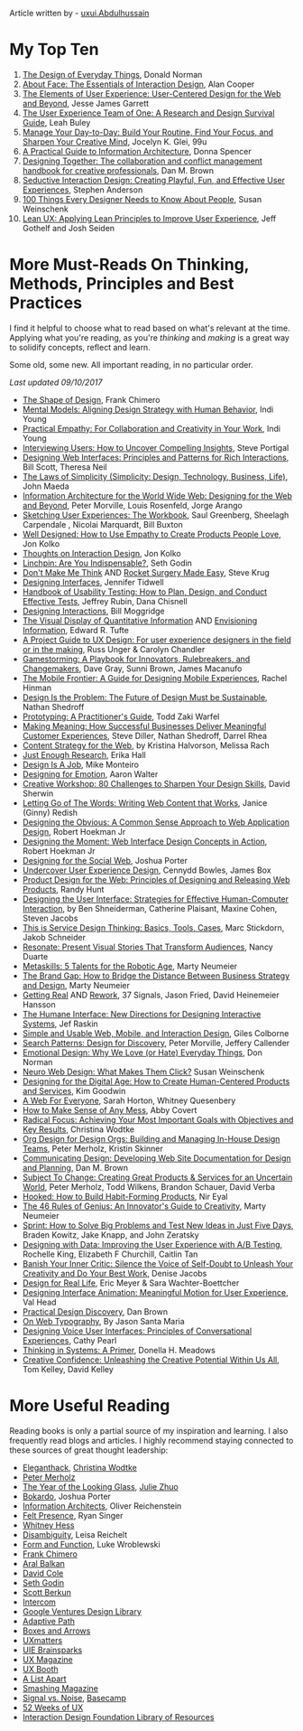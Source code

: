Article written by - [uxui.Abdulhussain](https://www.instagram.com/uxui.abdulhussain/) 

# **My Top Ten**

1. [The Design of Everyday Things](http://amzn.to/2xpu01E), Donald Norman
2. [About Face: The Essentials of Interaction Design](http://amzn.to/2xoN7bM), Alan Cooper
3. [The Elements of User Experience: User-Centered Design for the Web and Beyond](http://amzn.to/2ePoABG), Jesse James Garrett
4. [The User Experience Team of One: A Research and Design Survival Guide](http://amzn.to/2jfCrX2), Leah Buley
5. [Manage Your Day-to-Day: Build Your Routine, Find Your Focus, and Sharpen Your Creative Mind](http://amzn.to/2je3NMU), Jocelyn K. Glei, 99u
6. [A Practical Guide to Information Architecture](http://amzn.to/2xoNbIy), Donna Spencer
7. [Designing Together: The collaboration and conflict management handbook for creative professionals](http://amzn.to/2xpa9Q5), Dan M. Brown
8. [Seductive Interaction Design: Creating Playful, Fun, and Effective User Experiences](http://amzn.to/2wTwuUo), Stephen Anderson
9. [100 Things Every Designer Needs to Know About People](http://amzn.to/2ePei4r), Susan Weinschenk
10. [Lean UX: Applying Lean Principles to Improve User Experience](http://amzn.to/2ePGGmU), Jeff Gothelf and Josh Seiden

# **More Must-Reads On Thinking, Methods, Principles and Best Practices**

I find it helpful to choose what to read based on what's relevant at the time. Applying what you're reading, as you're _thinking_ and _making_ is a great way to solidify concepts, reflect and learn.

Some old, some new. All important reading, in no particular order.

_Last updated 09/10/2017_

- [The Shape of Design](http://amzn.to/2xp1IEe), Frank Chimero
- [Mental Models: Aligning Design Strategy with Human Behavior](http://amzn.to/2eYaukY), Indi Young
- [Practical Empathy: For Collaboration and Creativity in Your Work](http://rosenfeldmedia.com/books/practical-empathy/), Indi Young
- [Interviewing Users: How to Uncover Compelling Insights](http://rosenfeldmedia.com/books/interviewing-users/), Steve Portigal
- [Designing Web Interfaces: Principles and Patterns for Rich Interactions](http://amzn.to/2xpnfNa), Bill Scott, Theresa Neil
- [The Laws of Simplicity (Simplicity: Design, Technology, Business, Life)](http://amzn.to/2vYhKEV), John Maeda
- [Information Architecture for the World Wide Web: Designing for the Web and Beyond](http://amzn.to/2xpz1qM), Peter Morville, Louis Rosenfeld, Jorge Arango
- [Sketching User Experiences: The Workbook](http://amzn.to/2ePeXCY), Saul Greenberg, Sheelagh Carpendale , Nicolai Marquardt, Bill Buxton
- [Well Designed: How to Use Empathy to Create Products People Love](http://amzn.to/2xpbkPv), Jon Kolko
- [Thoughts on Interaction Design](http://amzn.to/2gWiXWF), Jon Kolko
- [Linchpin: Are You Indispensable?](http://amzn.to/2gVp25y), Seth Godin
- [Don't Make Me Think](http://amzn.to/2jgCrWG) AND [Rocket Surgery Made Easy](http://amzn.to/2xp43zh), Steve Krug
- [Designing Interfaces](http://amzn.to/2eX5AVt), Jennifer Tidwell
- [Handbook of Usability Testing: How to Plan, Design, and Conduct Effective Tests](http://amzn.to/2gV7KFQ), Jeffrey Rubin, Dana Chisnell
- [Designing Interactions](http://amzn.to/2xpooUY), Bill Moggridge
- [The Visual Display of Quantitative Information](http://amzn.to/2xoY25w) AND [Envisioning Information](http://amzn.com/0961392118), Edward R. Tufte
- [A Project Guide to UX Design: For user experience designers in the field or in the making](http://amzn.to/2eYgkmt), Russ Unger & Carolyn Chandler
- [Gamestorming: A Playbook for Innovators, Rulebreakers, and Changemakers](http://amzn.to/2gWSUyp), Dave Gray, Sunni Brown, James Macanufo
- [The Mobile Frontier: A Guide for Designing Mobile Experiences](http://amzn.to/2gV6MFV), Rachel Hinman
- [Design Is the Problem: The Future of Design Must be Sustainable](http://amzn.to/2eYbuFK), Nathan Shedroff
- [Prototyping: A Practitioner's Guide](http://amzn.to/2eXnx6o), Todd Zaki Warfel
- [Making Meaning: How Successful Businesses Deliver Meaningful Customer Experiences](http://amzn.to/2eQvTJo), Steve Diller, Nathan Shedroff, Darrel Rhea
- [Content Strategy for the Web](http://amzn.to/2wjuUrh), by Kristina Halvorson, Melissa Rach
- [Just Enough Research](http://amzn.to/2gULTOx), Erika Hall
- [Design Is A Job](http://amzn.to/2ePBv6r), Mike Monteiro
- [Designing for Emotion](http://amzn.to/2eYj2bs), Aaron Walter
- [Creative Workshop: 80 Challenges to Sharpen Your Design Skills](http://amzn.to/2wTUJls), David Sherwin
- [Letting Go of The Words: Writing Web Content that Works](http://amzn.to/2gWTIzw), Janice (Ginny) Redish
- [Designing the Obvious: A Common Sense Approach to Web Application Design](http://amzn.to/2gUlCjx), Robert Hoekman Jr
- [Designing the Moment: Web Interface Design Concepts in Action](http://amzn.to/2fc2uKf), Robert Hoekman Jr
- [Designing for the Social Web](http://amzn.to/2wTwCDp), Joshua Porter
- [Undercover User Experience Design](http://amzn.to/2wTO0ro), Cennydd Bowles, James Box
- [Product Design for the Web: Principles of Designing and Releasing Web Products](http://amzn.to/2eYdwWo), Randy Hunt
- [Designing the User Interface: Strategies for Effective Human-Computer Interaction](http://amzn.to/2gW18Dn), by Ben Shneiderman, Catherine Plaisant, Maxine Cohen, Steven Jacobs
- [This is Service Design Thinking: Basics, Tools, Cases](http://amzn.to/2wTKLQT), Marc Stickdorn, Jakob Schneider
- [Resonate: Present Visual Stories That Transform Audiences](http://amzn.to/2wjim3n), Nancy Duarte
- [Metaskills: 5 Talents for the Robotic Age](http://amzn.to/2wjlM69), Marty Neumeier
- [The Brand Gap: How to Bridge the Distance Between Business Strategy and Design](http://amzn.to/2xp5OfA), Marty Neumeier
- [Getting Real](http://amzn.to/2wiXFV9) AND [Rework](http://amzn.to/2wjxOw9), 37 Signals, Jason Fried, David Heinemeier Hansson
- [The Humane Interface: New Directions for Designing Interactive Systems](http://amzn.to/2eXbN3A), Jef Raskin
- [Simple and Usable Web, Mobile, and Interaction Design](http://amzn.to/2eYk9rU), Giles Colborne
- [Search Patterns: Design for Discovery](http://amzn.to/2xpmaoD), Peter Morville, Jeffery Callender
- [Emotional Design: Why We Love (or Hate) Everyday Things](http://amzn.to/2eXa26D), Don Norman
- [Neuro Web Design: What Makes Them Click?](http://amzn.to/2eYzVTF) Susan Weinschenk
- [Designing for the Digital Age: How to Create Human-Centered Products and Services](http://amzn.to/2xp2Ac5), Kim Goodwin
- [A Web For Everyone](http://amzn.to/2gVzXMy), Sarah Horton, Whitney Quesenbery
- [How to Make Sense of Any Mess](http://amzn.to/2fcUhp3), Abby Covert
- [Radical Focus: Achieving Your Most Important Goals with Objectives and Key Results](http://amzn.to/2vZ0VtA), Christina Wodtke
- [Org Design for Design Orgs: Building and Managing In-House Design Teams](http://amzn.to/2gVjNms), Peter Merholz, Kristin Skinner
- [Communicating Design: Developing Web Site Documentation for Design and Planning](http://amzn.to/2xpEcXU), Dan M. Brown
- [Subject To Change: Creating Great Products & Services for an Uncertain World](http://amzn.to/2xpb1UQ), Peter Merholz, Todd Wilkens, Brandon Schauer, David Verba
- [Hooked: How to Build Habit-Forming Products](http://amzn.to/2gUH73F), Nir Eyal
- [The 46 Rules of Genius: An Innovator's Guide to Creativity](http://amzn.to/2xYyF7K), Marty Neumeier
- [Sprint: How to Solve Big Problems and Test New Ideas in Just Five Days](http://amzn.to/2xpyCVi), Braden Kowitz, Jake Knapp, and John Zeratsky
- [Designing with Data: Improving the User Experience with A/B Testing](http://amzn.to/2eXHj1l), Rochelle King, Elizabeth F Churchill, Caitlin Tan
- [Banish Your Inner Critic: Silence the Voice of Self-Doubt to Unleash Your Creativity and Do Your Best Work](http://amzn.to/2gXj9oj), Denise Jacobs
- [Design for Real Life](http://amzn.to/2eYT3AN), Eric Meyer & Sara Wachter-Boettcher
- [Designing Interface Animation: Meaningful Motion for User Experience](http://amzn.to/2wjcNC0), Val Head
- [Practical Design Discovery](http://amzn.to/2wjj1lf), Dan Brown
- [On Web Typography](http://amzn.to/2gV03PE), By Jason Santa Maria
- [Designing Voice User Interfaces: Principles of Conversational Experiences](http://amzn.to/2xoPxr5), Cathy Pearl
- [Thinking in Systems: A Primer](http://amzn.to/2gWnu7U), Donella H. Meadows
- [Creative Confidence: Unleashing the Creative Potential Within Us All](http://amzn.to/2eXO8Al), Tom Kelley, David Kelley

# **More Useful Reading**

Reading books is only a partial source of my inspiration and learning. I also frequently read blogs and articles. I highly recommend staying connected to these sources of great thought leadership:

- [Eleganthack](http://eleganthack.com/),
[Christina Wodtke](https://medium.com/u/b8250db9473?source=post_page-----d420edb3f4ff--------------------------------)
- [Peter Merholz](http://www.peterme.com/)
- [The Year of the Looking Glass](https://medium.com/the-year-of-the-looking-glass),
[Julie Zhuo](https://medium.com/u/b8a4e5ae7490?source=post_page-----d420edb3f4ff--------------------------------)
- [Bokardo](http://bokardo.com/about/), Joshua Porter
- [Information Architects](https://ia.net/know-how), Oliver Reichenstein
- [Felt Presence](http://feltpresence.com/), Ryan Singer
- [Whitney Hess](http://whitneyhess.com/blog/)
- [Disambiguity](http://www.disambiguity.com/), Leisa Reichelt
- [Form and Function](http://www.lukew.com/ff/), Luke Wroblewski
- [Frank Chimero](http://frankchimero.com/)
- [Aral Balkan](https://aralbalkan.com/)
- [David Cole](http://davidcole.me/)
- [Seth Godin](http://sethgodin.typepad.com/)
- [Scott Berkun](http://scottberkun.com/blog/)
- [Intercom](http://blog.intercom.io/)
- [Google Ventures Design Library](https://library.gv.com/tagged/design)
- [Adaptive Path](http://www.adaptivepath.com/ideas/)
- [Boxes and Arrows](http://boxesandarrows.com/)
- [UXmatters](http://www.uxmatters.com/)
- [UIE Brainsparks](http://www.uie.com/brainsparks/)
- [UX Magazine](http://uxmag.com/)
- [UX Booth](http://www.uxbooth.com/)
- [A List Apart](http://alistapart.com/)
- [Smashing Magazine](http://www.smashingmagazine.com/)
- [Signal vs. Noise](https://signalvnoise.com/),
[Basecamp](https://medium.com/u/3f51e0e5b209?source=post_page-----d420edb3f4ff--------------------------------)
- [52 Weeks of UX](http://52weeksofux.com/)
- [Interaction Design Foundation Library of Resources](https://www.interaction-design.org/literature)
